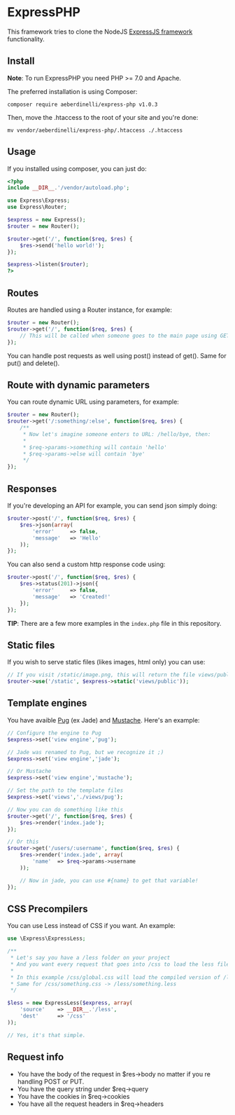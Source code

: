 # ExpressPHP
This framework tries to clone the NodeJS [ExpressJS framework](https://www.npmjs.com/package/express) functionality.

## Install
**Note**: To run ExpressPHP you need PHP >= 7.0 and Apache.

The preferred installation is using Composer:

`composer require aeberdinelli/express-php v1.0.3`

Then, move the .htaccess to the root of your site and you're done:

`mv vendor/aeberdinelli/express-php/.htaccess ./.htaccess`

## Usage
If you installed using composer, you can just do:

```php
<?php
include __DIR__.'/vendor/autoload.php';

use Express\Express;
use Express\Router;

$express = new Express();
$router = new Router();

$router->get('/', function($req, $res) {
	$res->send('hello world!');
});

$express->listen($router);
?>
```

## Routes
Routes are handled using a Router instance, for example:

```php
$router = new Router();
$router->get('/', function($req, $res) {
    // This will be called when someone goes to the main page using GET method.
});
```

You can handle post requests as well using post() instead of get(). Same for put() and delete().

## Route with dynamic parameters
You can route dynamic URL using parameters, for example:

```php
$router = new Router();
$router->get('/:something/:else', function($req, $res) {
    /**
     * Now let's imagine someone enters to URL: /hello/bye, then:
     *
     * $req->params->something will contain 'hello'
     * $req->params->else will contain 'bye'
     */
});
```

## Responses
If you're developing an API for example, you can send json simply doing:

```php
$router->post('/', function($req, $res) {
	$res->json(array(
		'error'		=> false,
		'message'	=> 'Hello'
	));
});
```

You can also send a custom http response code using:

```php
$router->post('/', function($req, $res) {
	$res->status(201)->json({
		'error'		=> false,
		'message'	=> 'Created!'
	});
});
```

**TIP**: There are a few more examples in the `index.php` file in this repository.

## Static files
If you wish to serve static files (likes images, html only) you can use:

```php
// If you visit /static/image.png, this will return the file views/public/image.png
$router->use('/static', $express->static('views/public'));
```

## Template engines
You have avaible [Pug](https://pugjs.org) (ex Jade) and [Mustache](https://mustache.github.io/). Here's an example:

```php
// Configure the engine to Pug
$express->set('view engine','pug');

// Jade was renamed to Pug, but we recognize it ;)
$express->set('view engine','jade');

// Or Mustache
$express->set('view engine','mustache');

// Set the path to the template files
$express->set('views','./views/pug');

// Now you can do something like this
$router->get('/', function($req, $res) {
	$res->render('index.jade');
});

// Or this
$router->get('/users/:username', function($req, $res) {
	$res->render('index.jade', array(
		'name'	=> $req->params->username
	));

	// Now in jade, you can use #{name} to get that variable!
});

```

## CSS Precompilers
You can use Less instead of CSS if you want. An example:

```php
use \Express\ExpressLess;

/**
 * Let's say you have a /less folder on your project
 * And you want every request that goes into /css to load the less file within that folder instead
 *
 * In this example /css/global.css will load the compiled version of /less/global.less
 * Same for /css/something.css -> /less/something.less
 */

$less = new ExpressLess($express, array(
	'source'	=> __DIR__.'/less',
	'dest'		=> '/css'
));

// Yes, it's that simple.
```

## Request info
- You have the body of the request in $res->body no matter if you re handling POST or PUT.
- You have the query string under $req->query
- You have the cookies in $req->cookies
- You have all the request headers in $req->headers
